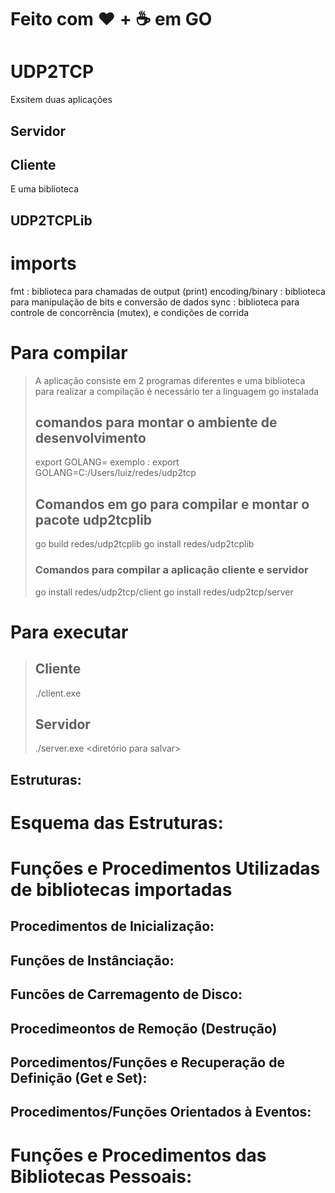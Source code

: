 # Feito com &hearts; + ☕ em GO

# UDP2TCP
Exsitem duas aplicações 

## Servidor 

## Cliente

E uma biblioteca 

## UDP2TCPLib

# imports
  fmt : biblioteca para chamadas de output (print)
  encoding/binary : biblioteca para manipulação de bits e conversão de dados
  sync : biblioteca para controle de concorrência (mutex), e condições de corrida
  
  
 # Para compilar
>  A aplicação consiste em 2 programas diferentes e uma biblioteca 
>  para realizar a compilação é necessário ter a linguagem go instalada
> 
>  ## comandos para montar o ambiente de desenvolvimento
>  export GOLANG=<Caminho absoluto para a pasta udp2ctp>
>  exemplo : export GOLANG=C:/Users/luiz/redes/udp2tcp
>  
>  ## Comandos em go para compilar e montar o pacote udp2tcplib
>  
>  go build redes/udp2tcplib
>  go install redes/udp2tcplib
>  
>  ### Comandos para compilar a aplicação cliente e servidor
>  go install redes/udp2tcp/client
>  go install redes/udp2tcp/server


# Para executar

>## Cliente 
>
>./client.exe <ip do servidor> <porta do servidor> <caminho para o arquivo>
>  
> ## Servidor
> ./server.exe <porta do servidor> <diretório para salvar>
>
##  Estruturas:

# Esquema das Estruturas:



# Funções e Procedimentos Utilizadas de bibliotecas importadas

## Procedimentos de Inicialização:

## Funções de Instânciação:

## Funcões de Carremagento de Disco:

## Procedimeontos de Remoção (Destrução)

## Porcedimentos/Funções e Recuperação de Definição (Get  e Set):

## Procedimentos/Funções Orientados à Eventos:

# Funções e Procedimentos das Bibliotecas Pessoais:

